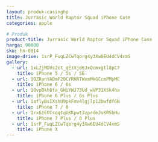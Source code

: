 ```yaml
---
layout: produk-casinghp
title: Jurrasic World Raptor Squad iPhone Case
categories: apple

# Produk
product-title: Jurrasic World Raptor Squad iPhone Case
harga: 90000
sku: hn-0914
image-drive: 1srP_FuqLZCwTqorg4y3Xw6EU4dCV4xmS
gallery:
  - url: 1xLZjMDVs2ct_qEzXjd6JxQcmxgtl8pC7
    title: iPhone 5 / 5s / SE
  - url: 1OZRanYADmF20CYRHRTWxmMkGCcmPMpMC
    title: iPhone 6 / 6s
  - url: 1OvpBkh8ta_GHiYWJ73Ud_wVP31XSk4ha
    title: iPhone 6 Plus / 6s Plus
  - url: 1aflyBsIXshU9pkFmv4lgjlp12bwfdfGN
    title: iPhone 7 / 8
  - url: 1rx6zEOIsqqtqUKKpwt3zprdmJvKRSbHu
    title: iPhone 7 Plus / 8 Plus
  - url: 1srP_FuqLZCwTqorg4y3Xw6EU4dCV4xmS
    title: iPhone X
---
```

